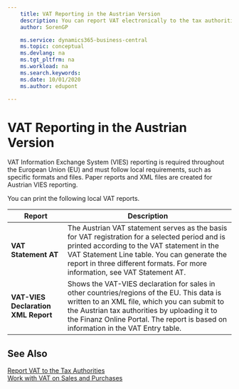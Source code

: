```yaml
---
    title: VAT Reporting in the Austrian Version
    description: You can report VAT electronically to the tax authorities in the Austrian version.
    author: SorenGP

    ms.service: dynamics365-business-central
    ms.topic: conceptual
    ms.devlang: na
    ms.tgt_pltfrm: na
    ms.workload: na
    ms.search.keywords:
    ms.date: 10/01/2020
    ms.author: edupont

---
```

# VAT Reporting in the Austrian Version

VAT Information Exchange System (VIES) reporting is required throughout the European Union (EU) and must follow local requirements, such as specific formats and files. Paper reports and XML files are created for Austrian VIES reporting.

You can print the following local VAT reports.  

|Report|Description|  
|------------|---------------------------------------|  
|**VAT Statement AT**|The Austrian VAT statement serves as the basis for VAT registration for a selected period and is printed according to the VAT statement in the VAT Statement Line table. You can generate the report in three different formats. For more information, see VAT Statement AT.|  
|**VAT-VIES Declaration XML Report**|Shows the VAT-VIES declaration for sales in other countries/regions of the EU. This data is written to an XML file, which you can submit to the Austrian tax authorities by uploading it to the Finanz Online Portal. The report is based on information in the VAT Entry table.|  

## See Also  
[Report VAT to the Tax Authorities](../../finance-how-report-vat.md)  
[Work with VAT on Sales and Purchases](../../finance-work-with-vat.md)
